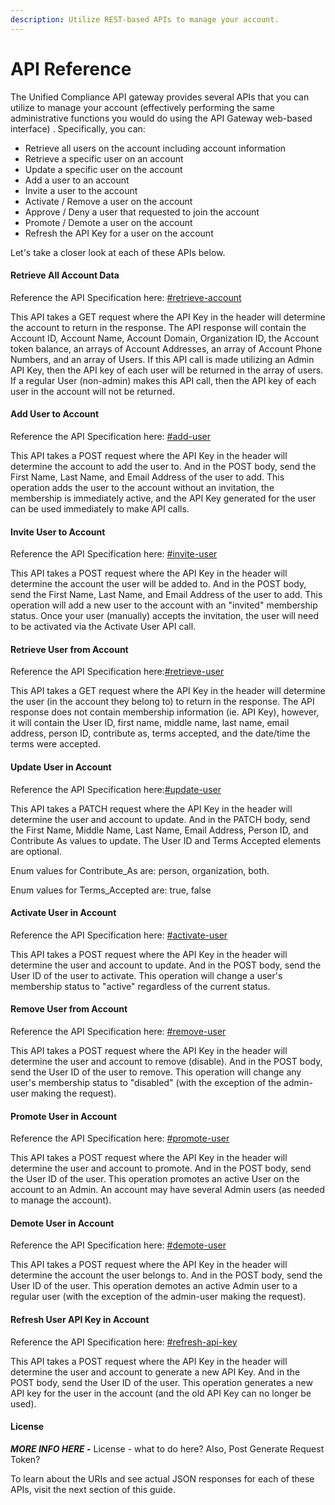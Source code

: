 ```yaml
---
description: Utilize REST-based APIs to manage your account.
---
```


# API Reference

The Unified Compliance API gateway provides several APIs that you can utilize to manage your account (effectively performing the same administrative functions you would do using the API Gateway web-based interface) .  Specifically, you can:

* Retrieve all users on the account including account information
* Retrieve a specific user on an account
* Update a specific user on the account
* Add a user to an account&#x20;
* Invite a user to the account
* Activate / Remove a user on the account
* Approve / Deny a user that requested to join the account
* Promote / Demote a user on the account
* Refresh the API Key for a user on the account

Let's take a closer look at each of these APIs below.

#### Retrieve All Account Data

Reference the API Specification here:  [#retrieve-account](api-test.md#retrieve-account "mention")

This API takes a GET request where the API Key in the header will determine the account to return in the response.  The API response will contain the Account ID, Account Name, Account Domain, Organization ID, the Account token balance, an arrays of Account Addresses, an array of Account Phone Numbers, and an array of Users.  If this API call is made utilizing an Admin API Key, then the API key of each user will be returned in the array of users.  If a regular User (non-admin) makes this  API call, then the API key of each user in the account will not be returned. &#x20;

#### Add User to Account

Reference the API Specification here:  [#add-user](api-test.md#add-user "mention")

This API takes a POST request where the API Key in the header will determine the account to add the user to.  And in the POST body, send the First Name, Last Name, and Email Address of the user to add.  This operation adds the user to the account without an invitation, the membership is immediately active, and the API Key generated for the user can be used immediately to make API calls.&#x20;

#### Invite User to Account

Reference the API Specification here:  [#invite-user](api-test.md#invite-user "mention")

This API takes a POST request where the API Key in the header will determine the account the user will be added to.  And in the POST body, send the First Name, Last Name, and Email Address of the user to add.  This operation will add a new user to the account with an "invited" membership status.  Once your user (manually) accepts the invitation, the user will need to be activated via the Activate User API call.

#### Retrieve User from Account

Reference the API Specification here:[#retrieve-user](api-test.md#retrieve-user "mention") &#x20;

This API takes a GET request where the API Key in the header will determine the user (in the account they belong to) to return in the response.  The API response does not contain membership information (ie. API Key), however, it will contain the User ID, first name, middle name, last name, email address, person ID, contribute as, terms accepted, and the date/time the terms were accepted. &#x20;

#### Update User in Account

Reference the API Specification here:[#update-user](api-test.md#update-user "mention")

This API takes a PATCH request where the API Key in the header will determine the user and account to update.  And in the PATCH body, send the First Name, Middle Name, Last Name, Email Address, Person ID, and Contribute As values to update.  The User ID and Terms Accepted elements are optional. &#x20;

Enum values for Contribute\_As are:  person, organization, both. &#x20;

Enum values for Terms\_Accepted are:  true, false &#x20;

#### Activate User in Account

Reference the API Specification here: [#activate-user](api-test.md#activate-user "mention")

This API takes a POST request where the API Key in the header will determine the user and account to update.  And in the POST body, send the User ID of the user to activate.  This operation will change a user's membership status to "active" regardless of the current status.

#### Remove User from Account

Reference the API Specification here: [#remove-user](api-test.md#remove-user "mention")

This API takes a POST request where the API Key in the header will determine the user and account to remove (disable).  And in the POST body, send the User ID of the user to remove.  This operation will change any user's membership status to "disabled" (with the exception of the admin-user making the request). &#x20;

#### Promote User in Account

Reference the API Specification here: [#promote-user](api-test.md#promote-user "mention")

This API takes a POST request where the API Key in the header will determine the user and account to promote.  And in the POST body, send the User ID of the user.  This operation promotes an active User on the account to an Admin.   An account may have several Admin users (as needed to manage the account). &#x20;

#### Demote User in Account

Reference the API Specification here: [#demote-user](api-test.md#demote-user "mention")

This API takes a POST request where the API Key in the header will determine the account the user belongs to.  And in the POST body, send the User ID of the user.  This operation demotes an active Admin user to a regular user (with the exception of the admin-user making the request).

#### Refresh User API Key in Account

Reference the API Specification here: [#refresh-api-key](api-test.md#refresh-api-key "mention")

This API takes a POST request where the API Key in the header will determine the user and account to generate a new API Key.  And in the POST body, send the User ID of the user.  This operation generates a new API key for the user in the account (and the old API Key can no longer be used). &#x20;

#### License

_**MORE INFO HERE -**_ License - what to do here?   Also, Post Generate Request Token?

To learn about the URIs and see actual JSON responses for each of these APIs, visit the next section of this guide.
